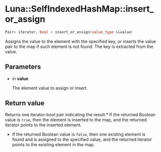 # Luna::SelfIndexedHashMap::insert_or_assign

```c++
Pair< iterator, bool > insert_or_assign(value_type &&value)
```

Assigns the value to the element with the specified key, or inserts the value pair to the map if such element is not found. The key is extracted from the value. 



## Parameters
* *in* **value**

    The element value to assign or insert. 

## Return value
Returns one iterator-bool pair indicating the result:* If the returned Boolean value is `true`, then the element is inserted to the map, and the returned iterator points to the inserted element.

* If the returned Boolean value is `false`, then one existing element is found and is assigned to the specified value, and the returned iterator points to the existing element in the map. 

